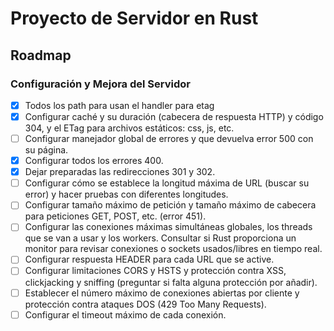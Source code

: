 # Proyecto de Servidor en Rust

## Roadmap

### Configuración y Mejora del Servidor

- [x] Todos los path para usan el handler para etag
- [x] Configurar caché y su duración (cabecera de respuesta HTTP) y código 304, y el ETag para archivos estáticos: css, js, etc.
- [ ] Configurar manejador global de errores y que devuelva error 500 con su página.
- [x] Configurar todos los errores 400.
- [x] Dejar preparadas las redirecciones 301 y 302.
- [ ] Configurar cómo se establece la longitud máxima de URL (buscar su error) y hacer pruebas con diferentes longitudes.
- [ ] Configurar tamaño máximo de petición y tamaño máximo de cabecera para peticiones GET, POST, etc. (error 451).
- [ ] Configurar las conexiones máximas simultáneas globales, los threads que se van a usar y los workers. Consultar si Rust proporciona un monitor para revisar conexiones o sockets usados/libres en tiempo real.
- [ ] Configurar respuesta HEADER para cada URL que se active.
- [ ] Configurar limitaciones CORS y HSTS y protección contra XSS, clickjacking y sniffing (preguntar si falta alguna protección por añadir).
- [ ] Establecer el número máximo de conexiones abiertas por cliente y protección contra ataques DOS (429 Too Many Requests).
- [ ] Configurar el timeout máximo de cada conexión.
